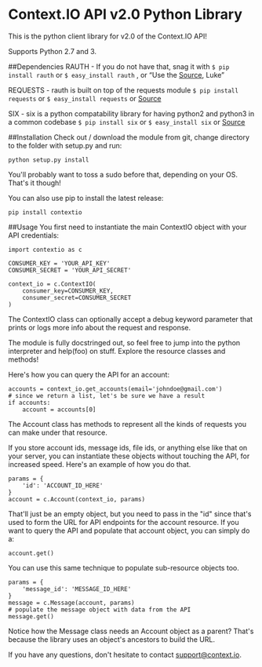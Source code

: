 Context.IO API v2.0 Python Library
==================================

This is the python client library for v2.0 of the Context.IO API!

Supports Python 2.7 and 3.

##Dependencies
RAUTH - If you do not have that, snag it with
```$ pip install rauth```
or
```$ easy_install rauth```
, or “Use the [Source](https://github.com/litl/rauth), Luke”

REQUESTS - rauth is built on top of the requests module
```$ pip install requests```
or
```$ easy_install requests```
or [Source](https://github.com/kennethreitz/requests)

SIX - six is a python compatability library for having python2 and python3 in a common codebase
```$ pip install six```
or
```$ easy_install six```
or [Source](https://bitbucket.org/gutworth/six)

##Installation
Check out / download the module from git, change directory to the folder with setup.py and run:

    python setup.py install

You'll probably want to toss a sudo before that, depending on your OS. That's it though!

You can also use pip to install the latest release:

	pip install contextio

##Usage
You first need to instantiate the main ContextIO object with your API credentials:

	import contextio as c

	CONSUMER_KEY = 'YOUR_API_KEY'
	CONSUMER_SECRET = 'YOUR_API_SECRET'

	context_io = c.ContextIO(
		consumer_key=CONSUMER_KEY,
		consumer_secret=CONSUMER_SECRET
	)

The ContextIO class can optionally accept a debug keyword parameter that prints or logs more info about the request and response.

The module is fully docstringed out, so feel free to jump into the python interpreter and help(foo) on stuff. Explore the resource classes and methods!

Here's how you can query the API for an account:

    accounts = context_io.get_accounts(email='johndoe@gmail.com')
    # since we return a list, let's be sure we have a result
    if accounts:
        account = accounts[0]

The Account class has methods to represent all the kinds of requests you can make under that resource.

If you store account ids, message ids, file ids, or anything else like that on your server, you can instantiate these objects without touching the API, for increased speed. Here's an example of how you do that.

	params = {
		'id': 'ACCOUNT_ID_HERE'
	}
	account = c.Account(context_io, params)

That'll just be an empty object, but you need to pass in the "id" since that's used to form the URL for API endpoints for the account resource. If you want to query the API and populate that account object, you can simply do a:

	account.get()

You can use this same technique to populate sub-resource objects too.

	params = {
		'message_id': 'MESSAGE_ID_HERE'
	}
	message = c.Message(account, params)
	# populate the message object with data from the API
	message.get()

Notice how the Message class needs an Account object as a parent? That's because the library uses an object's ancestors to build the URL.

If you have any questions, don't hesitate to contact support@context.io.
